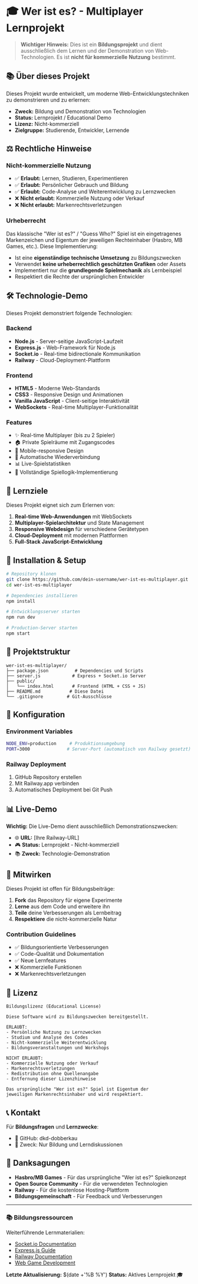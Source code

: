 # 🎓 Wer ist es? - Multiplayer Lernprojekt

> **Wichtiger Hinweis:** Dies ist ein **Bildungsprojekt** und dient ausschließlich dem Lernen und der Demonstration von Web-Technologien. Es ist **nicht für kommerzielle Nutzung** bestimmt.

## 📚 Über dieses Projekt

Dieses Projekt wurde entwickelt, um moderne Web-Entwicklungstechniken zu demonstrieren und zu erlernen:

- **Zweck:** Bildung und Demonstration von Technologien
- **Status:** Lernprojekt / Educational Demo
- **Lizenz:** Nicht-kommerziell
- **Zielgruppe:** Studierende, Entwickler, Lernende

## ⚖️ Rechtliche Hinweise

### Nicht-kommerzielle Nutzung
- ✅ **Erlaubt:** Lernen, Studieren, Experimentieren
- ✅ **Erlaubt:** Persönlicher Gebrauch und Bildung
- ✅ **Erlaubt:** Code-Analyse und Weiterentwicklung zu Lernzwecken
- ❌ **Nicht erlaubt:** Kommerzielle Nutzung oder Verkauf
- ❌ **Nicht erlaubt:** Markenrechtsverletzungen

### Urheberrecht
Das klassische "Wer ist es?" / "Guess Who?" Spiel ist ein eingetragenes Markenzeichen und Eigentum der jeweiligen Rechteinhaber (Hasbro, MB Games, etc.). Diese Implementierung:

- Ist eine **eigenständige technische Umsetzung** zu Bildungszwecken
- Verwendet **keine urheberrechtlich geschützten Grafiken** oder Assets
- Implementiert nur die **grundlegende Spielmechanik** als Lernbeispiel
- Respektiert die Rechte der ursprünglichen Entwickler

## 🛠️ Technologie-Demo

Dieses Projekt demonstriert folgende Technologien:

### Backend
- **Node.js** - Server-seitige JavaScript-Laufzeit
- **Express.js** - Web-Framework für Node.js
- **Socket.io** - Real-time bidirectionale Kommunikation
- **Railway** - Cloud-Deployment-Plattform

### Frontend
- **HTML5** - Moderne Web-Standards
- **CSS3** - Responsive Design und Animationen
- **Vanilla JavaScript** - Client-seitige Interaktivität
- **WebSockets** - Real-time Multiplayer-Funktionalität

### Features
- ✨ Real-time Multiplayer (bis zu 2 Spieler)
- 🏠 Private Spielräume mit Zugangscodes
- 📱 Mobile-responsive Design
- 🔄 Automatische Wiederverbindung
- 📊 Live-Spielstatistiken
- 🎯 Vollständige Spiellogik-Implementierung

## 🎯 Lernziele

Dieses Projekt eignet sich zum Erlernen von:

1. **Real-time Web-Anwendungen** mit WebSockets
2. **Multiplayer-Spielarchitektur** und State Management
3. **Responsive Webdesign** für verschiedene Gerätetypen
4. **Cloud-Deployment** mit modernen Plattformen
5. **Full-Stack JavaScript-Entwicklung**

## 🚀 Installation & Setup

```bash
# Repository klonen
git clone https://github.com/dein-username/wer-ist-es-multiplayer.git
cd wer-ist-es-multiplayer

# Dependencies installieren
npm install

# Entwicklungsserver starten
npm run dev

# Production-Server starten
npm start
```

## 📁 Projektstruktur

```
wer-ist-es-multiplayer/
├── package.json          # Dependencies und Scripts
├── server.js            # Express + Socket.io Server
├── public/
│   └── index.html       # Frontend (HTML + CSS + JS)
├── README.md           # Diese Datei
└── .gitignore         # Git-Ausschlüsse
```

## 🔧 Konfiguration

### Environment Variables

```bash
NODE_ENV=production     # Produktionsumgebung
PORT=3000              # Server-Port (automatisch von Railway gesetzt)
```

### Railway Deployment
1. GitHub Repository erstellen
2. Mit Railway.app verbinden
3. Automatisches Deployment bei Git Push

## 📊 Live-Demo

**Wichtig:** Die Live-Demo dient ausschließlich Demonstrationszwecken:

- 🌐 **URL:** [Ihre Railway-URL]
- 🎮 **Status:** Lernprojekt - Nicht-kommerziell
- 📚 **Zweck:** Technologie-Demonstration

## 🤝 Mitwirken

Dieses Projekt ist offen für Bildungsbeiträge:

1. **Fork** das Repository für eigene Experimente
2. **Lerne** aus dem Code und erweitere ihn
3. **Teile** deine Verbesserungen als Lernbeitrag
4. **Respektiere** die nicht-kommerzielle Natur

### Contribution Guidelines
- ✅ Bildungsorientierte Verbesserungen
- ✅ Code-Qualität und Dokumentation
- ✅ Neue Lernfeatures
- ❌ Kommerzielle Funktionen
- ❌ Markenrechtsverletzungen

## 📝 Lizenz

```
Bildungslizenz (Educational License)

Diese Software wird zu Bildungszwecken bereitgestellt.

ERLAUBT:
- Persönliche Nutzung zu Lernzwecken
- Studium und Analyse des Codes
- Nicht-kommerzielle Weiterentwicklung
- Bildungsveranstaltungen und Workshops

NICHT ERLAUBT:
- Kommerzielle Nutzung oder Verkauf
- Markenrechtsverletzungen
- Redistribution ohne Quellenangabe
- Entfernung dieser Lizenzhinweise

Das ursprüngliche "Wer ist es?" Spiel ist Eigentum der 
jeweiligen Markenrechtsinhaber und wird respektiert.
```

## 📞 Kontakt

Für **Bildungsfragen** und **Lernzwecke**:
- 🐙 GitHub: dkd-dobberkau
- 💬 Zweck: Nur Bildung und Lerndiskussionen

## 🙏 Danksagungen

- **Hasbro/MB Games** - Für das ursprüngliche "Wer ist es?" Spielkonzept
- **Open Source Community** - Für die verwendeten Technologien
- **Railway** - Für die kostenlose Hosting-Plattform
- **Bildungsgemeinschaft** - Für Feedback und Verbesserungen

---

### 📚 Bildungsressourcen

Weiterführende Lernmaterialien:
- [Socket.io Documentation](https://socket.io/docs/)
- [Express.js Guide](https://expressjs.com/de/guide/)
- [Railway Documentation](https://railway.app/docs)
- [Web Game Development](https://developer.mozilla.org/en-US/docs/Games)

**Letzte Aktualisierung:** $(date +'%B %Y')
**Status:** Aktives Lernprojekt 🎓